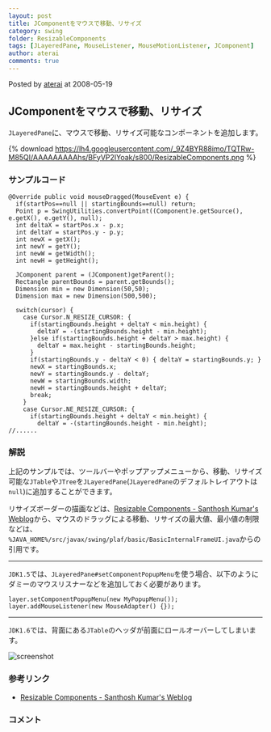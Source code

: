 ```yaml
---
layout: post
title: JComponentをマウスで移動、リサイズ
category: swing
folder: ResizableComponents
tags: [JLayeredPane, MouseListener, MouseMotionListener, JComponent]
author: aterai
comments: true
---
```


Posted by [aterai](http://terai.xrea.jp/aterai.html) at 2008-05-19

## JComponentをマウスで移動、リサイズ
`JLayeredPane`に、マウスで移動、リサイズ可能なコンポーネントを追加します。

{% download https://lh4.googleusercontent.com/_9Z4BYR88imo/TQTRw-M85QI/AAAAAAAAAhs/BFyVP2IYoak/s800/ResizableComponents.png %}

### サンプルコード
<pre class="prettyprint"><code>@Override public void mouseDragged(MouseEvent e) {
  if(startPos==null || startingBounds==null) return;
  Point p = SwingUtilities.convertPoint((Component)e.getSource(), e.getX(), e.getY(), null);
  int deltaX = startPos.x - p.x;
  int deltaY = startPos.y - p.y;
  int newX = getX();
  int newY = getY();
  int newW = getWidth();
  int newH = getHeight();

  JComponent parent = (JComponent)getParent();
  Rectangle parentBounds = parent.getBounds();
  Dimension min = new Dimension(50,50);
  Dimension max = new Dimension(500,500);

  switch(cursor) {
    case Cursor.N_RESIZE_CURSOR: {
      if(startingBounds.height + deltaY &lt; min.height) {
        deltaY = -(startingBounds.height - min.height);
      }else if(startingBounds.height + deltaY &gt; max.height) {
        deltaY = max.height - startingBounds.height;
      }
      if(startingBounds.y - deltaY &lt; 0) { deltaY = startingBounds.y; }
      newX = startingBounds.x;
      newY = startingBounds.y - deltaY;
      newW = startingBounds.width;
      newH = startingBounds.height + deltaY;
      break;
    }
    case Cursor.NE_RESIZE_CURSOR: {
      if(startingBounds.height + deltaY &lt; min.height) {
        deltaY = -(startingBounds.height - min.height);
//......
</code></pre>

### 解説
上記のサンプルでは、ツールバーやポップアップメニューから、移動、リサイズ可能な`JTable`や`JTree`を`JLayeredPane`(`JLayeredPane`のデフォルトレイアウトは`null`)に追加することができます。

リサイズボーダーの描画などは、[Resizable Components - Santhosh Kumar's Weblog](http://www.jroller.com/santhosh/entry/resizable_components)から、マウスのドラッグによる移動、リサイズの最大値、最小値の制限などは、`%JAVA_HOME%/src/javax/swing/plaf/basic/BasicInternalFrameUI.java`からの引用です。

- - - -
`JDK1.5`では、`JLayeredPane#setComponentPopupMenu`を使う場合、以下のようにダミーのマウスリスナーなどを追加しておく必要があります。

<pre class="prettyprint"><code>layer.setComponentPopupMenu(new MyPopupMenu());
layer.addMouseListener(new MouseAdapter() {});
</code></pre>

- - - -
`JDK1.6`では、背面にある`JTable`のヘッダが前面にロールオーバーしてしまいます。

![screenshot](https://lh4.googleusercontent.com/_9Z4BYR88imo/TQTRzAZnaVI/AAAAAAAAAhw/t9TWz3YYv6U/s800/ResizableComponents1.png)

### 参考リンク
- [Resizable Components - Santhosh Kumar's Weblog](http://www.jroller.com/santhosh/entry/resizable_components)

<!-- dummy comment line for breaking list -->

### コメント
